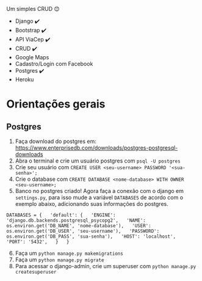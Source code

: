 Um simples CRUD :blush:

* Django :heavy_check_mark:
* Bootstrap :heavy_check_mark:
* API ViaCep :heavy_check_mark:
* CRUD :heavy_check_mark:
* Google Maps
* Cadastro/Login com Facebook
* Postgres :heavy_check_mark:
* Heroku

# Orientações gerais

## Postgres

1. Faça download do postgres em: https://www.enterprisedb.com/downloads/postgres-postgresql-downloads
2. Abra o terminal e crie um usuário postgres com `psql -U postgres`
3. Crie seu usuário com `CREATE USER <seu-username> PASSWORD '<sua-senha>';`
4. Crie o database com `CREATE DATABASE <nome-database> WITH OWNER <seu-username>;`
5. Banco no postgres criado! Agora faça a conexão com o django em `settings.py`, para isso mude a variável `DATABASES` de acordo com o exemplo abaixo, adicionando suas informações do postgres.

`DATABASES = {  
    'default': {  
        'ENGINE': 'django.db.backends.postgresql_psycopg2',  
        'NAME': os.environ.get('DB_NAME', 'nome-database'),  
        'USER': os.environ.get('DB_USER', 'seu-username'),  
        'PASSWORD': os.environ.get('DB_PASS', 'sua-senha'),  
        'HOST': 'localhost',  
        'PORT': '5432',  
    }  
}`  

6. Faça um `python manage.py makemigrations`
7. Faça um `python manage.py migrate`
8. Para acessar o django-admin, crie um superuser com `python manage.py createsuperuser`

